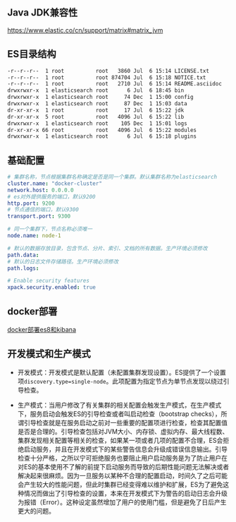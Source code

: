 ## Java JDK兼容性

https://www.elastic.co/cn/support/matrix#matrix_jvm

## ES目录结构

```bash
-r--r--r--  1 root          root   3860 Jul  6 15:14 LICENSE.txt
-r--r--r--  1 root          root 874704 Jul  6 15:18 NOTICE.txt
-r--r--r--  1 root          root   2710 Jul  6 15:14 README.asciidoc
drwxrwxr-x  1 elasticsearch root      6 Jul  6 18:45 bin
drwxrwxr-x  1 elasticsearch root     74 Dec  1 15:00 config
drwxrwxr-x  1 elasticsearch root     87 Dec  1 15:03 data
dr-xr-xr-x  1 root          root     17 Jul  6 15:22 jdk
dr-xr-xr-x  5 root          root   4096 Jul  6 15:22 lib
drwxrwxr-x  1 elasticsearch root    105 Dec  1 15:01 logs
dr-xr-xr-x 66 root          root   4096 Jul  6 15:22 modules
drwxrwxr-x  1 elasticsearch root      6 Jul  6 15:18 plugins
```

## 基础配置

```yaml
# 集群名称，节点根据集群名称确定是否是同一个集群。默认集群名称为elasticsearch
cluster.name: "docker-cluster"
network.host: 0.0.0.0
# es对外提供服务的端口，默认9200
http.port: 9200
# 节点通信的端口，默认9300
transport.port: 9300

# 同一个集群下，节点名称必须唯一
node.name: node-1

# 默认的数据存放目录，包含节点、分片、索引、文档的所有数据。生产环境必须修改
path.data: 
# 默认的日志文件存储路径。生产环境必须修改
path.logs: 

# Enable security features
xpack.security.enabled: true
```

## docker部署

[docker部署es8和kibana](./docker部署es8和kibana.md)

## 开发模式和生产模式

- 开发模式：开发模式是默认配置（未配置集群发现设置）。ES提供了一个设置项`discovery.type=single-node`。此项配置为指定节点为单节点发现以绕过引导检查。

- 生产模式：当用户修改了有关集群的相关配置会触发生产模式，在生产模式下，服务启动会触发ES的引导检查或者叫启动检查（bootstrap checks），所谓引导检查就是在服务启动之前对一些重要的配置项进行检查，检查其配置值是否是合理的。引导检查包括对JVM大小、内存锁、虚拟内存、最大线程数、集群发现相关配置等相关的检查，如果某一项或者几项的配置不合理，ES会拒绝启动服务，并且在开发模式下的某些警告信息会升级成错误信息输出。引导检查十分严格，之所以宁可拒绝服务也要阻止用户启动服务是为了防止用户在对ES的基本使用不了解的前提下启动服务而导致的后期性能问题无法解决或者解决起来很麻烦。因为一旦服务以某种不合理的配置启动，时间久了之后可能会产生较大的性能问题，但此时集群已经变得难以维护和扩展，ES为了避免这种情况而做出了引导检查的设置，本来在开发模式下为警告的启动日志会升级为报错（Error）。这种设定虽然增加了用户的使用门槛，但是避免了日后产生更大的问题。
